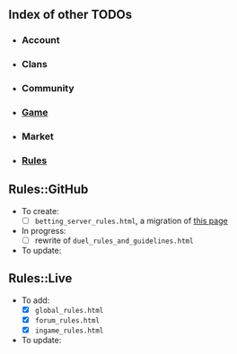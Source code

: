 ## Index of other TODOs
- ### Account
- ### Clans
- ### Community
- ### [Game](https://github.com/TB-FAQ/TB-FAQ/blob/master/FAQ%20Items/Game/TODO.md)
- ### Market
- ### [Rules](https://github.com/TB-FAQ/TB-FAQ/blob/master/FAQ%20Items/Rules/TODO.md)



## **Rules::GitHub**
- To create:
  - [ ] `betting_server_rules.html`, a migration of [this page](http://forum.toribash.com/showthread.php?t=491136)
- In progress:
  - [ ] rewrite of `duel_rules_and_guidelines.html`
- To update:
  
  
## **Rules::Live**
- To add:
  - [x] `global_rules.html`
  - [x] `forum_rules.html`
  - [x] `ingame_rules.html`

- To update:
